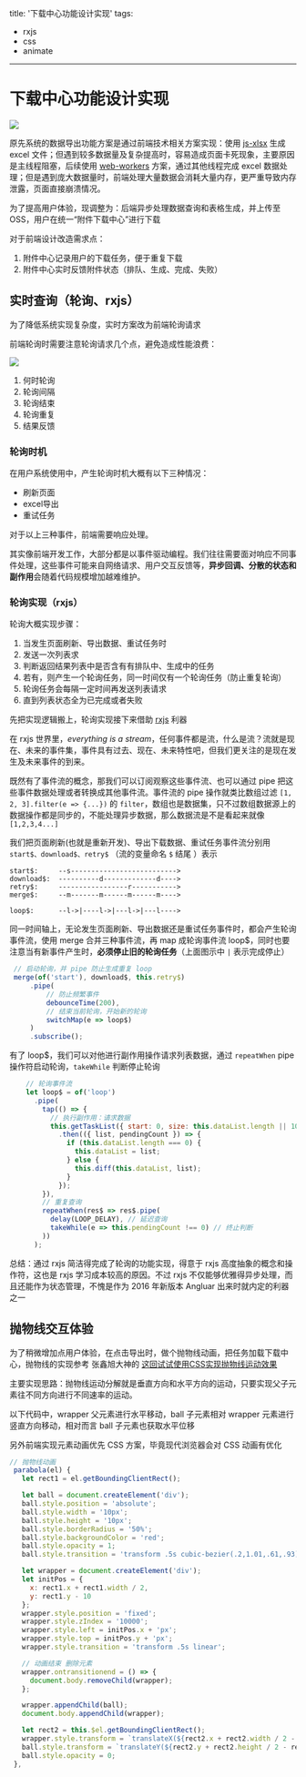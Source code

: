 title: '下载中心功能设计实现'
tags:
  - rxjs
  - css
  - animate
---

# 下载中心功能设计实现

![](./images/download-manager.png)

原先系统的数据导出功能方案是通过前端技术相关方案实现：使用 [js-xlsx](https://github.com/SheetJS/sheetjs) 生成 excel 文件；但遇到较多数据量及复杂提高时，容易造成页面卡死现象，主要原因是主线程阻塞，后续使用 [web-workers](https://developer.mozilla.org/zh-CN/docs/Web/API/Web_Workers_API/Using_web_workers) 方案，通过其他线程完成 excel 数据处理；但是遇到庞大数据量时，前端处理大量数据会消耗大量内存，更严重导致内存泄露，页面直接崩溃情况。

为了提高用户体验，现调整为：后端异步处理数据查询和表格生成，并上传至OSS，用户在统一“附件下载中心”进行下载

对于前端设计改造需求点：

1. 附件中心记录用户的下载任务，便于重复下载
2. 附件中心实时反馈附件状态（排队、生成、完成、失败）

## 实时查询（轮询、rxjs）

为了降低系统实现复杂度，实时方案改为前端轮询请求

前端轮询时需要注意轮询请求几个点，避免造成性能浪费：

![](./images/dm-tips.png)

1. 何时轮询
2. 轮询间隔
3. 轮询结束
4. 轮询重复
5. 结果反馈

### 轮询时机

在用户系统使用中，产生轮询时机大概有以下三种情况：

- 刷新页面
- excel导出
- 重试任务

对于以上三种事件，前端需要响应处理。

其实像前端开发工作，大部分都是以事件驱动编程。我们往往需要面对响应不同事件处理，这些事件可能来自网络请求、用户交互反馈等，**异步回调、分散的状态和副作用**会随着代码规模增加越难维护。

### 轮询实现（rxjs）

轮询大概实现步骤：

1. 当发生页面刷新、导出数据、重试任务时
2. 发送一次列表求
3. 判断返回结果列表中是否含有有排队中、生成中的任务
4. 若有，则产生一个轮询任务，同一时间仅有一个轮询任务（防止重复轮询）
5. 轮询任务会每隔一定时间再发送列表请求
6. 直到列表状态全为已完成或者失败

先把实现逻辑搬上，轮询实现接下来借助 [rxjs](https://github.com/ReactiveX/rxjs) 利器

在 rxjs 世界里，*everything is a stream*，任何事件都是流，什么是流？流就是现在、未来的事件集，事件具有过去、现在、未来特性吧，但我们更关注的是现在发生及未来事件的到来。

既然有了事件流的概念，那我们可以订阅观察这些事件流、也可以通过 pipe 把这些事件数据处理或者转换成其他事件流。事件流的 pipe 操作就类比数组过滤 `[1, 2, 3].filter(e => {...})` 的 `filter`，数组也是数据集，只不过数组数据源上的数据操作都是同步的，不能处理异步数据，那么数据流是不是看起来就像 `[1,2,3,4...]`

我们把页面刷新(也就是重新开发)、导出下载数据、重试任务事件流分别用 `start$、download$、retry$` （流的变量命名 `$` 结尾 ）表示

```
start$:     --s-------------------------->
download$:  ----------d-------------d---->
retry$:     -----------------r----------->
merge$:     --m-------m------m------m---->

loop$:      --l->|----l->|---l->|---l---->
```

同一时间轴上，无论发生页面刷新、导出数据还是重试任务事件时，都会产生轮询事件流，使用 merge 合并三种事件流，再 map 成轮询事件流 loop$，同时也要注意当有新事件产生时，**必须停止旧的轮询任务**（上面图示中 `|` 表示完成停止） 

```javascript
 // 启动轮询，并 pipe 防止生成重复 loop
 merge(of('start'), download$, this.retry$)
     .pipe(
         // 防止频繁事件
         debounceTime(200),
         // 结束当前轮询，开始新的轮询
         switchMap(e => loop$)
     )
     .subscribe();
```

有了 loop$，我们可以对他进行副作用操作请求列表数据，通过 `repeatWhen` pipe 操作符启动轮询，`takeWhile` 判断停止轮询

```javascript
    // 轮询事件流
    let loop$ = of('loop')
      .pipe(
        tap(() => {
          // 执行副作用：请求数据
          this.getTaskList({ start: 0, size: this.dataList.length || 10 })
            .then(({ list, pendingCount }) => {
              if (this.dataList.length === 0) {
                this.dataList = list;
              } else {
                this.diff(this.dataList, list);
              }
            });
        }),
        // 重复查询
        repeatWhen(res$ => res$.pipe(
          delay(LOOP_DELAY), // 延迟查询
          takeWhile(e => this.pendingCount !== 0) // 终止判断
        ))
      );
```

总结：通过 rxjs 简洁得完成了轮询的功能实现，得意于 rxjs 高度抽象的概念和操作符，这也是 rxjs 学习成本较高的原因。不过 rxjs 不仅能够优雅得异步处理，而且还能作为状态管理，不愧是作为 2016 年新版本 Angluar 出来时就内定的利器之一

## 抛物线交互体验

为了稍微增加点用户体验，在点击导出时，做个抛物线动画，把任务加载下载中心，抛物线的实现参考 张鑫旭大神的 [这回试试使用CSS实现抛物线运动效果](https://www.zhangxinxu.com/wordpress/2018/08/css-css3-%E6%8A%9B%E7%89%A9%E7%BA%BF%E5%8A%A8%E7%94%BB/)

主要实现思路：抛物线运动分解就是垂直方向和水平方向的运动，只要实现父子元素往不同方向进行不同速率的运动。

以下代码中，wrapper 父元素进行水平移动，ball 子元素相对 wrapper 元素进行竖直方向移动，相对而言 ball 子元素也获取水平位移

另外前端实现元素动画优先 CSS 方案，毕竟现代浏览器会对 CSS 动画有优化

```javascript
// 抛物线动画
 parabola(el) {
   let rect1 = el.getBoundingClientRect();

   let ball = document.createElement('div');
   ball.style.position = 'absolute';
   ball.style.width = '10px';
   ball.style.height = '10px';
   ball.style.borderRadius = '50%';
   ball.style.backgroundColor = 'red';
   ball.style.opacity = 1;
   ball.style.transition = 'transform .5s cubic-bezier(.2,1.01,.61,.93),opacity .5s linear';

   let wrapper = document.createElement('div');
   let initPos = {
     x: rect1.x + rect1.width / 2,
     y: rect1.y - 10
   };
   wrapper.style.position = 'fixed';
   wrapper.style.zIndex = '10000';
   wrapper.style.left = initPos.x + 'px';
   wrapper.style.top = initPos.y + 'px';
   wrapper.style.transition = 'transform .5s linear';

   // 动画结束 删除元素
   wrapper.ontransitionend = () => {
     document.body.removeChild(wrapper);
   };

   wrapper.appendChild(ball);     
   document.body.appendChild(wrapper);

   let rect2 = this.$el.getBoundingClientRect();
   wrapper.style.transform = `translateX(${rect2.x + rect2.width / 2 - initPos.x}px)`;
   ball.style.transform = `translateY(${rect2.y + rect2.height / 2 - rect1.y - 8}px)`;
   ball.style.opacity = 0;
 },
```